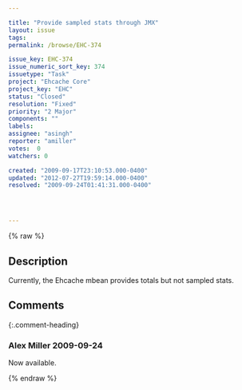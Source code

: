 ```yaml
---

title: "Provide sampled stats through JMX"
layout: issue
tags: 
permalink: /browse/EHC-374

issue_key: EHC-374
issue_numeric_sort_key: 374
issuetype: "Task"
project: "Ehcache Core"
project_key: "EHC"
status: "Closed"
resolution: "Fixed"
priority: "2 Major"
components: ""
labels: 
assignee: "asingh"
reporter: "amiller"
votes:  0
watchers: 0

created: "2009-09-17T23:10:53.000-0400"
updated: "2012-07-27T19:59:14.000-0400"
resolved: "2009-09-24T01:41:31.000-0400"




---
```


{% raw %}

## Description

<div markdown="1" class="description">

Currently, the Ehcache mbean provides totals but not sampled stats.

</div>

## Comments


{:.comment-heading}
### **Alex Miller** <span class="date">2009-09-24</span>

<div markdown="1" class="comment">

Now available.

</div>



{% endraw %}

